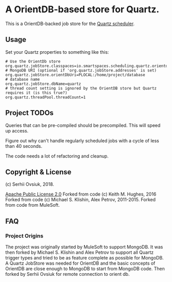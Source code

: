 # A OrientDB-based store for Quartz.

This is a OrientDB-backed job store for the [Quartz scheduler](http://quartz-scheduler.org/).


## Usage

Set your Quartz properties to something like this:

    # Use the OrientDb store
    org.quartz.jobStore.classpaces=io.smartspaces.scheduling.quartz.orientdb.OrientDBJobStore
    # MongoDB URI (optional if 'org.quartz.jobStore.addresses' is set)
    org.quartz.jobStore.orientDbUri=PLOCAL:/home/project/database
    # database name
    org.quartz.jobStore.dbName=quartz
    # thread count setting is ignored by the OrientDB store but Quartz requires it (is this true?)
    org.quartz.threadPool.threadCount=1



## Project TODOs

Queries that can be pre-compiled should be precompiled. This will speed up access.

Figure out why can't handle regularly scheduled jobs with a cycle of less than 40 seconds.

The code needs a lot of refactoring and cleanup. 

## Copyright & License

(c) Serhii Ovsiuk, 2018.

[Apache Public License 2.0](http://www.apache.org/licenses/LICENSE-2.0.html)
Forked from code (c) Keith M. Hughes, 2016
Forked from code (c) Michael S. Klishin, Alex Petrov, 2011-2015.
Forked from code from MuleSoft.


## FAQ

### Project Origins

The project was originally started by MuleSoft to support MongoDB. It was then forked by Michael S. Klishin and Alex Petrov to support all Quartz trigger types and tried to be as feature complete as possible for MongoDB. A Quartz JobStore was needed for OrientDB and the basic concepts of OrientDB are close enough to MongoDB to start from MongoDB code.
Then forked by Serhii Ovsiuk for remote connection to orient db.
